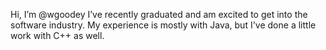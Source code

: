 Hi, I’m @wgoodey
I’ve recently graduated and am excited to get into the software industry.
My experience is mostly with Java, but I've done a little work with C++ as well. 

<!---
wgoodey/wgoodey is a ✨ special ✨ repository because its `README.md` (this file) appears on your GitHub profile.
You can click the Preview link to take a look at your changes.
--->
